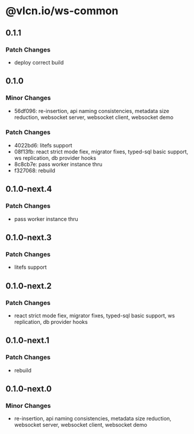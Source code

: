# @vlcn.io/ws-common

## 0.1.1

### Patch Changes

- deploy correct build

## 0.1.0

### Minor Changes

- 56df096: re-insertion, api naming consistencies, metadata size reduction, websocket server, websocket client, websocket demo

### Patch Changes

- 4022bd6: litefs support
- 08f13fb: react strict mode fiex, migrator fixes, typed-sql basic support, ws replication, db provider hooks
- 8c8cb7e: pass worker instance thru
- f327068: rebuild

## 0.1.0-next.4

### Patch Changes

- pass worker instance thru

## 0.1.0-next.3

### Patch Changes

- litefs support

## 0.1.0-next.2

### Patch Changes

- react strict mode fiex, migrator fixes, typed-sql basic support, ws replication, db provider hooks

## 0.1.0-next.1

### Patch Changes

- rebuild

## 0.1.0-next.0

### Minor Changes

- re-insertion, api naming consistencies, metadata size reduction, websocket server, websocket client, websocket demo
